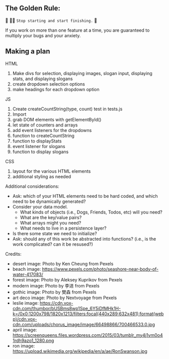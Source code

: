 ## The Golden Rule: 

🦸 🦸‍♂️ `Stop starting and start finishing.` 🏁

If you work on more than one feature at a time, you are guaranteed to multiply your bugs and your anxiety.

## Making a plan

HTML
1) Make divs for selection, displaying images, slogan input, displaying stats, and displaying slogans
2) create dropdown selection options
3) make headings for each dropdown option

JS
1) Create createCountString(type, count) test in tests.js 
2) Import
3) grab DOM elements with getElementById()
4) let state of counters and arrays
5) add event listeners for the dropdowns
6) function to createCountString
7) function to displayStats
8) event listener for slogans
9) function to display slogans 

CSS
1) layout for the various HTML elements
2) additional styling as needed

Additional considerations:
- Ask: which of your HTML elements need to be hard coded, and which need to be dynamically generated?
- Consider your data model. 
  - What kinds of objects (i.e., Dogs, Friends, Todos, etc) will you need? 
  - What are the key/value pairs? 
  - What arrays might you need? 
  - What needs to live in a persistence layer?
- Is there some state we need to initialize?
- Ask: should any of this work be abstracted into functions? (i.e., is the work complicated? can it be resused?)

Credits:
- desert image: Photo by Ken Cheung from Pexels
- beach image: https://www.pexels.com/photo/seashore-near-body-of-water-417083/
- forest image: Photo by Aleksey Kuprikov from Pexels
- modern image: Photo by 李进 from Pexels
- gothic image: Photo by 樊森 from Pexels
- art deco image: Photo by Nextvoyage from Pexels
- leslie image: https://cdn.vox-cdn.com/thumbor/bUSBms8wp1Spe_6Y5iDfMHk1H-k=/0x0:1200x798/1820x1213/filters:focal(440x289:632x481):format(webp)/cdn.vox-cdn.com/uploads/chorus_image/image/66498866/700466533.0.jpg
- april image: https://screenqueens.files.wordpress.com/2015/03/tumblr_my4j1vm0o41rdh9azo1_1280.png
- ron image: https://upload.wikimedia.org/wikipedia/en/a/ae/RonSwanson.jpg
